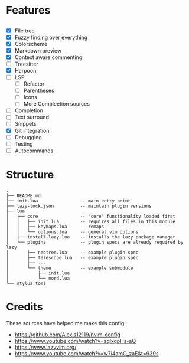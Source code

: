 # Features

## 
- [x] File tree
- [x] Fuzzy finding over everything
- [x] Colorscheme
- [x] Markdown preview
- [x] Context aware commenting 
- [ ] Treesitter
- [x] Harpoon
- [ ] LSP
    - [ ] Refactor
    - [ ] Parentheses
    - [ ] Icons
    - [ ] More Compleetion sources
- [ ] Completion
- [ ] Text surround
- [ ] Snippets
- [x] Git integration
- [ ] Debugging
- [ ] Testing
- [ ] Autocommands

# Structure

```
.
├── README.md
├── init.lua                -- main entry point
├── lazy-lock.json          -- maintain plugin versions
├── lua
│   ├── core                -- "core" functionality loaded first
│   │   ├── init.lua        -- requires all files in this module
│   │   ├── keymaps.lua     -- remaps
│   │   └── options.lua     -- general vim options
│   ├── install-lazy.lua    -- installs the lazy package manager
│   └── plugins             -- plugin specs are already required by lazy
│       ├── neotree.lua     -- example plugin spec
│       ├── telescope.lua   -- example plugin spec
│       ├── ...
│       └── theme           -- example submodule
│           ├── init.lua
│           └── nord.lua
└── stylua.toml
```

# Credits

These sources have helped me make this config:
- https://github.com/Alexis12119/nvim-config
- https://www.youtube.com/watch?v=aqlxqpHs-aQ
- https://www.lazyvim.org/
- https://www.youtube.com/watch?v=w7i4amO_zaE&t=939s
